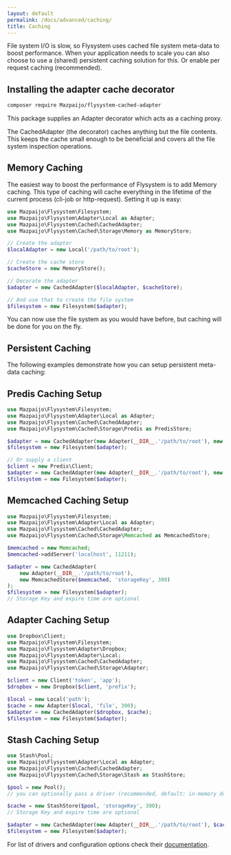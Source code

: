 ```yaml
---
layout: default
permalink: /docs/advanced/caching/
title: Caching
---
```


File system I/O is slow, so Flysystem uses cached file system meta-data to boost performance. When your application needs to scale you can also choose to use a (shared) persistent caching solution for this.
Or enable per request caching (recommended).

## Installing the adapter cache decorator

```bash
composer require Mazpaijo/flysystem-cached-adapter
```

This package supplies an Adapter decorator which acts as a caching proxy.

The CachedAdapter (the decorator) caches anything but the file contents. This keeps the cache small enough to be beneficial and covers all the file system inspection operations.

## Memory Caching

The easiest way to boost the performance of Flysystem is to add Memory caching.
This type of caching will cache everything in the lifetime of the current process (cli-job or http-request).
Setting it up is easy:

```php
use Mazpaijo\Flysystem\Filesystem;
use Mazpaijo\Flysystem\Adapter\Local as Adapter;
use Mazpaijo\Flysystem\Cached\CachedAdapter;
use Mazpaijo\Flysystem\Cached\Storage\Memory as MemoryStore;

// Create the adapter
$localAdapter = new Local('/path/to/root');

// Create the cache store
$cacheStore = new MemoryStore();

// Decorate the adapter
$adapter = new CachedAdapter($localAdapter, $cacheStore);

// And use that to create the file system
$filesystem = new Filesystem($adapter);
```

You can now use the file system as you would have before, but caching will be done for you on the fly.

## Persistent Caching

The following examples demonstrate how you can setup persistent meta-data caching:

## Predis Caching Setup

```php
use Mazpaijo\Flysystem\Filesystem;
use Mazpaijo\Flysystem\Adapter\Local as Adapter;
use Mazpaijo\Flysystem\Cached\CachedAdapter;
use Mazpaijo\Flysystem\Cached\Storage\Predis as PredisStore;

$adapter = new CachedAdapter(new Adapter(__DIR__.'/path/to/root'), new PredisStore);
$filesystem = new Filesystem($adapter);

// Or supply a client
$client = new Predis\Client;
$adapter = new CachedAdapter(new Adapter(__DIR__.'/path/to/root'), new PredisStore($client));
$filesystem = new Filesystem($adapter);
```

## Memcached Caching Setup

```php
use Mazpaijo\Flysystem\Filesystem;
use Mazpaijo\Flysystem\Adapter\Local as Adapter;
use Mazpaijo\Flysystem\Cached\CachedAdapter;
use Mazpaijo\Flysystem\Cached\Storage\Memcached as MemcachedStore;

$memcached = new Memcached;
$memcached->addServer('localhost', 11211);

$adapter = new CachedAdapter(
    new Adapter(__DIR__.'/path/to/root'),
    new MemcachedStore($memcached, 'storageKey', 300)
);
$filesystem = new Filesystem($adapter);
// Storage Key and expire time are optional
```

## Adapter Caching Setup

```php
use Dropbox\Client;
use Mazpaijo\Flysystem\Filesystem;
use Mazpaijo\Flysystem\Adapter\Dropbox;
use Mazpaijo\Flysystem\Adapter\Local;
use Mazpaijo\Flysystem\Cached\CachedAdapter;
use Mazpaijo\Flysystem\Cached\Storage\Adapter;

$client = new Client('token', 'app');
$dropbox = new Dropbox($client, 'prefix');

$local = new Local('path');
$cache = new Adapter($local, 'file', 300);
$adapter = new CachedAdapter($dropbox, $cache);
$filesystem = new Filesystem($adapter);
```

## Stash Caching Setup

```php
use Stash\Pool;
use Mazpaijo\Flysystem\Adapter\Local as Adapter;
use Mazpaijo\Flysystem\Cached\CachedAdapter;
use Mazpaijo\Flysystem\Cached\Storage\Stash as StashStore;

$pool = new Pool();
// you can optionally pass a driver (recommended, default: in-memory driver)

$cache = new StashStore($pool, 'storageKey', 300);
// Storage Key and expire time are optional

$adapter = new CachedAdapter(new Adapter(__DIR__.'/path/to/root'), $cache);
$filesystem = new Filesystem($adapter);
```

For list of drivers and configuration options check their [documentation](http://www.stashphp.com/Drivers.html).
